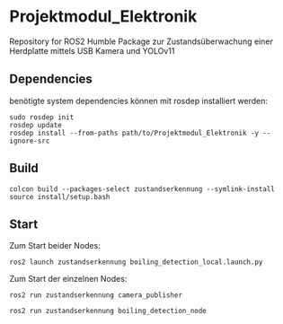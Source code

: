 # Projektmodul_Elektronik

Repository for ROS2 Humble Package zur Zustandsüberwachung einer Herdplatte mittels USB Kamera und YOLOv11

## Dependencies
benötigte system dependencies können mit rosdep installiert werden:

```
sudo rosdep init
rosdep update
rosdep install --from-paths path/to/Projektmodul_Elektronik -y --ignore-src
```
## Build
```
colcon build --packages-select zustandserkennung --symlink-install
source install/setup.bash
```

## Start
Zum Start beider Nodes:
```
ros2 launch zustandserkennung boiling_detection_local.launch.py 
```

Zum Start der einzelnen Nodes:
```
ros2 run zustandserkennung camera_publisher
```

```
ros2 run zustandserkennung boiling_detection_node
```
